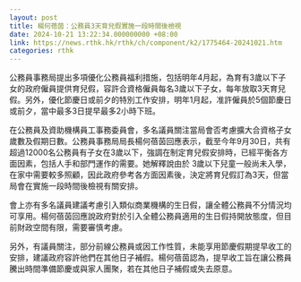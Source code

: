 ```yaml
---
layout: post
title: 楊何蓓茵：公務員3天育兒假實施一段時間後檢視
date: 2024-10-21 13:22:34.000000000 +08:00
link: https://news.rthk.hk/rthk/ch/component/k2/1775464-20241021.htm
categories: rthk
---
```


公務員事務局提出多項優化公務員福利措施，包括明年4月起，為育有3歲以下子女的政府僱員提供育兒假，容許合資格僱員每名3歲以下子女，每年放取3天育兒假。另外，優化節慶日或前夕的特別工作安排，明年1月起，准許僱員於5個節慶日或前夕，當中最多3日提早最多2小時下班。

在公務員及資助機構員工事務委員會，多名議員關注當局會否考慮擴大合資格子女歲數及假期日數。公務員事務局局長楊何蓓茵回應表示，截至今年9月30日，共有超過12000名公務員有子女在3歲以下，強調在制定育兒假安排時，已經平衡各方面因素，包括人手和部門運作的需要。她解釋說由於 3歲以下兒童一般尚未入學，在家中需要較多照顧，因此政府參考各方面因素後，決定將育兒假訂為3天，但當局會在實施一段時間後檢視有關安排。

會上亦有多名議員建議考慮引入類似商業機構的生日假，讓全體公務員不分情況均可享用。楊何蓓茵回應說政府對於引入全體公務員適用的生日假持開放態度，但目前財政空間有限，需要審慎考慮。

另外，有議員關注，部分前線公務員或因工作性質，未能享用節慶假期提早收工的安排，建議政府容許他們在其他日子補假。楊何蓓茵認為，提早收工旨在讓公務員騰出時間準備節慶或與家人團聚，若在其他日子補假或失去原意。

